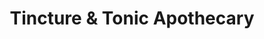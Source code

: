 ---
title: "Tincture & Tonic Apothecary"
url: /toronto/tincture-und-tonic-apothecary/
shop: Kräuter
---